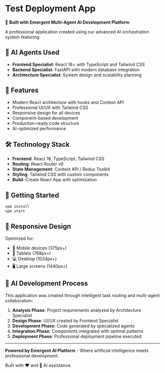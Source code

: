 # Test Deployment App

🤖 **Built with Emergent Multi-Agent AI Development Platform**

A professional application created using our advanced AI orchestration system featuring:

## 🎯 AI Agents Used
- **Frontend Specialist**: React 18+ with TypeScript and Tailwind CSS
- **Backend Specialist**: FastAPI with modern database integration  
- **Architecture Specialist**: System design and scalability planning

## 🚀 Features
- Modern React architecture with hooks and Context API
- Professional UI/UX with Tailwind CSS
- Responsive design for all devices
- Component-based development
- Production-ready code structure
- AI-optimized performance

## 🛠️ Technology Stack
- **Frontend**: React 18, TypeScript, Tailwind CSS
- **Routing**: React Router v6
- **State Management**: Context API / Redux Toolkit
- **Styling**: Tailwind CSS with custom components
- **Build**: Create React App with optimization

## 🎨 Getting Started

```bash
npm install
npm start
```

## 📱 Responsive Design
Optimized for:
- 📱 Mobile devices (375px+)
- 📲 Tablets (768px+)  
- 💻 Desktop (1024px+)
- 🖥️ Large screens (1440px+)

## 🧠 AI Development Process
This application was created through intelligent task routing and multi-agent collaboration:

1. **Analysis Phase**: Project requirements analyzed by Architecture Specialist
2. **Design Phase**: UI/UX created by Frontend Specialist  
3. **Development Phase**: Code generated by specialized agents
4. **Integration Phase**: Components integrated with optimal patterns
5. **Deployment Phase**: Professional deployment pipeline executed

---

**Powered by Emergent AI Platform** - Where artificial intelligence meets professional development.

Built with ❤️ and 🤖 AI assistance.
